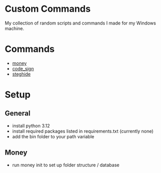 # Custom Commands

My collection of random scripts and commands I made for my Windows machine.

# Commands

- [money](bin/money.cmd)
- [code_sign](bin/code_sign.cmd)
- [steghide](bin/steghide.cmd)

# Setup

## General

- install python 3.12
- install required packages listed in requirements.txt (currently none)
- add the bin folder to your path variable

## Money

- run money init to set up folder structure / database